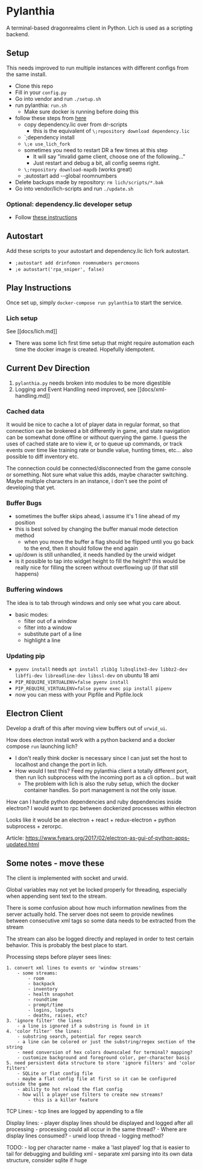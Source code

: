 # Pylanthia

A terminal-based dragonrealms client in Python. Lich is used as a scripting backend.

## Setup

This needs improved to run multiple instances with different configs from the same install.

- Clone this repo
- Fill in your `config.py`
- Go into vendor and run `./setup.sh`
- run pylanthia: `run.sh`
  - Make sure docker is running before doing this
- follow these steps from [here](https://github.com/rpherbig/dr-scripts/wiki/First-Time-Setup)
  - copy dependency.lic over from dr-scripts
    - this is the equivalent of `\;repository download dependency.lic`
  - `\;dependency install
  - `\;e use_lich_fork`
  - sometimes you need to restart DR a few times at this step
    - It will say "invalid game client, choose one of the following..."
    - Just restart and debug a bit, all config seems right.
  - `\;repository download-mapdb` (works great)
  - \;autostart add --global roomnumbers
- Delete backups made by repository: ```rm lich/scripts/*.bak```
- Go into vendor/lich-scripts and run `./update.sh`

### Optional: dependency.lic developer setup

- Follow [these instructions](https://github.com/rpherbig/dr-scripts/wiki/Developer-Setup)

## Autostart

Add these scripts to your autostart and dependency.lic lich fork autostart.

- `;autostart add drinfomon roomnumbers percmoons`
- `;e autostart('rpa_sniper', false)`


## Play Instructions

Once set up, simply `docker-compose run pylanthia` to start the service.

### Lich setup

See [[docs/lich.md]]

- There was some lich first time setup that might require automation each time the docker image is created. Hopefully idempotent.


## Current Dev Direction

1. `pylanthia.py` needs broken into modules to be more digestible
2. Logging and Event Handling need improved, see [[docs/xml-handling.md]]


### Cached data

It would be nice to cache a lot of player data in regular format, so that connection can be brokered a bit differently in game, and state navigation can be somewhat done offline or without querying the game.  I guess the uses of cached state are to view it, or to queue up commands, or track events over time like training rate or bundle value, hunting times, etc... also possible to diff inventory etc.

The connection could be connected/disconnected from the game console or something. Not sure what value this adds, maybe character switching. Maybe multiple characters in an instance, i don't see the point of developing that yet.

### Buffer Bugs

-  sometimes the buffer skips ahead, i assume it's 1 line ahead of my position
  - this is best solved by changing the buffer manual mode detection method
    - when you move the buffer a flag should be flipped until you go back to the end, then it should follow the end again
- up/down is still unhandled, it needs handled by the urwid widget
- is it possible to tap into widget height to fill the height? this would be really nice for filling the screen without overflowing up (if that still happens)


### Buffering windows

The idea is to tab through windows and only see what you care about.

- basic modes:
  - filter out of a window
  - filter into a window
  - substitute part of a line
  - highlight a line

### Updating pip

- `pyenv install` needs `apt install zlib1g libsqlite3-dev libbz2-dev libffi-dev libreadline-dev libssl-dev` on ubuntu 18 ami
- `PIP_REQUIRE_VIRTUALENV=false pyenv install`
- `PIP_REQUIRE_VIRTUALENV=false pyenv exec pip install pipenv`
- now you can mess with your Pipfile and Pipfile.lock


## Electron Client

Develop a draft of this after moving view buffers out of `urwid_ui`.

How does electron install work with a python backend and a docker compose `run` launching lich?

- I don't really think docker is necessary since I can just set the host to localhost and change the port in lich.
- How would I test this? Feed my pylanthia client a totally different port, then run lich subprocess with the incoming port as a cli option... but wait
  - The problem with lich is also the ruby setup, which the docker container handles.  So port management is not the only issue.

How can I handle python dependencies and ruby dependencies inside electron? I would want to rpc between dockerized processes within electron

Looks like it would be an electron + react + redux-electron + python subprocess + zerorpc.

Article: https://www.fyears.org/2017/02/electron-as-gui-of-python-apps-updated.html


## Some notes - move these


The client is implemented with socket and urwid.

Global variables may not yet be locked properly for threading,
especially when appending sent text to the stream.

There is some confusion about how much information newlines from the
server actually hold. The server does not seem to provide newlines between
consecutive xml tags so some data needs to be extracted from the stream

The stream can also be logged directly and replayed in order to test certain behavior.
This is probably the best place to start.

Processing steps before player sees lines:

    1. convert xml lines to events or 'window streams'
        - some streams:
            - room
            - backpack
            - inventory
            - health snapshot
            - roundtime
            - prompt/time
            - logins, logouts
            - deaths, raises, etc?
    3. 'ignore filter' the lines
        - a line is ignored if a substring is found in it
    4. 'color filter' the lines: 
        - substring search, potential for regex search
        - a line can be colored or just the substring/regex section of the string
        - need conversion of hex colors downscaled for terminal? mapping?
        - customize background and foreground color, per-character basis
    5. need persistent data structure to store 'ignore filters' and 'color filters'
        - SQLite or flat config file
        - maybe a flat config file at first so it can be configured outside the game
        - ability to hot reload the flat config
        - how will a player use filters to create new streams?
            - this is a killer feature


TCP Lines:
    - tcp lines are logged by appending to a file

Display lines:
    - player display lines should be displayed and logged after all processing
    - processing could all occur in the same thread?
    - Where are display lines consumed?
        - urwid loop thread
        - logging method?




TODO:
    - log per character name
    - make a 'last played' log that is easier to tail for debugging and building xml
    - separate xml parsing into its own data structure, consider sqlite if huge



